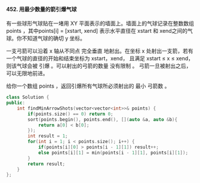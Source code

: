 #### 452. 用最少数量的箭引爆气球
有一些球形气球贴在一堵用 XY 平面表示的墙面上。墙面上的气球记录在整数数组 points ，其中points[i] = [xstart, xend] 表示水平直径在 xstart 和 xend之间的气球。你不知道气球的确切 y 坐标。

一支弓箭可以沿着 x 轴从不同点 完全垂直 地射出。在坐标 x 处射出一支箭，若有一个气球的直径的开始和结束坐标为 xstart，xend， 且满足  xstart ≤ x ≤ xend，则该气球会被 引爆 。可以射出的弓箭的数量 没有限制 。 弓箭一旦被射出之后，可以无限地前进。

给你一个数组 points ，返回引爆所有气球所必须射出的 最小 弓箭数 。

```c++
class Solution {
public:
    int findMinArrowShots(vector<vector<int>>& points) {
        if(points.size() == 0) return 0;
        sort(points.begin(), points.end(), [](auto &a, auto &b){
            return a[0] < b[0];
        });
        int result = 1;
        for(int i = 1; i < points.size(); i++) {
            if(points[i][0] > points[i - 1][1]) result++;
            else points[i][1] = min(points[i - 1][1], points[i][1]);
        }
        return result;
    }
};
```
